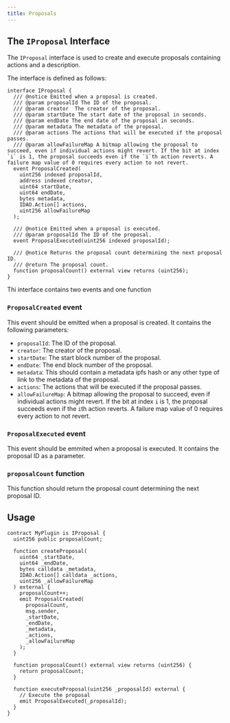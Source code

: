 ```yaml
---
title: Proposals
---
```


## The `IProposal` Interface

The `IProposal` interface is used to create and execute proposals containing actions and a description.

The interface is defined as follows:

```solidity
interface IProposal {
  /// @notice Emitted when a proposal is created.
  /// @param proposalId The ID of the proposal.
  /// @param creator  The creator of the proposal.
  /// @param startDate The start date of the proposal in seconds.
  /// @param endDate The end date of the proposal in seconds.
  /// @param metadata The metadata of the proposal.
  /// @param actions The actions that will be executed if the proposal passes.
  /// @param allowFailureMap A bitmap allowing the proposal to succeed, even if individual actions might revert. If the bit at index `i` is 1, the proposal succeeds even if the `i`th action reverts. A failure map value of 0 requires every action to not revert.
  event ProposalCreated(
    uint256 indexed proposalId,
    address indexed creator,
    uint64 startDate,
    uint64 endDate,
    bytes metadata,
    IDAO.Action[] actions,
    uint256 allowFailureMap
  );

  /// @notice Emitted when a proposal is executed.
  /// @param proposalId The ID of the proposal.
  event ProposalExecuted(uint256 indexed proposalId);

  /// @notice Returns the proposal count determining the next proposal ID.
  /// @return The proposal count.
  function proposalCount() external view returns (uint256);
}
```

Thi interface contains two events and one function

### `ProposalCreated` event

This event should be emitted when a proposal is created. It contains the following parameters:

- `proposalId`: The ID of the proposal.
- `creator`: The creator of the proposal.
- `startDate`: The start block number of the proposal.
- `endDate`: The end block number of the proposal.
- `metadata`: This should contain a metadata ipfs hash or any other type of link to the metadata of the proposal.
- `actions`: The actions that will be executed if the proposal passes.
- `allowFailureMap`: A bitmap allowing the proposal to succeed, even if individual actions might revert. If the bit at index `i` is 1, the proposal succeeds even if the `i`th action reverts. A failure map value of 0 requires every action to not revert.

### `ProposalExecuted` event

This event should be emmited when a proposal is executed. It contains the proposal ID as a parameter.

### `proposalCount` function

This function should return the proposal count determining the next proposal ID.

## Usage

```solidity
contract MyPlugin is IProposal {
  uint256 public proposalCount;

  function createProposal(
    uint64 _startDate,
    uint64 _endDate,
    bytes calldata _metadata,
    IDAO.Action[] calldata _actions,
    uint256 _allowFailureMap
  ) external {
    proposalCount++;
    emit ProposalCreated(
      proposalCount,
      msg.sender,
      _startDate,
      _endDate,
      _metadata,
      _actions,
      _allowFailureMap
    );
  }

  function proposalCount() external view returns (uint256) {
    return proposalCount;
  }

  function executeProposal(uint256 _proposalId) external {
    // Execute the proposal
    emit ProposalExecuted(_proposalId);
  }
}
```
